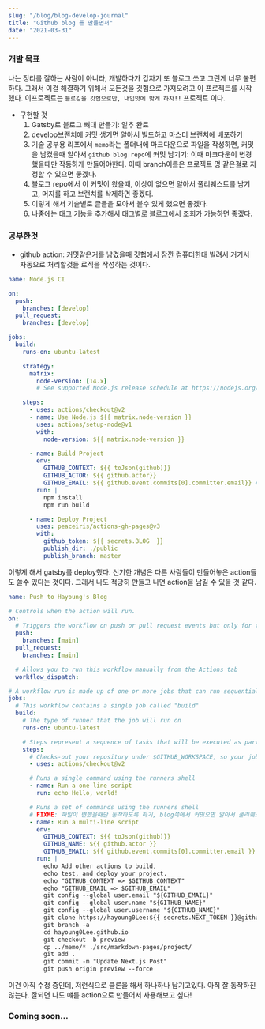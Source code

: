 ```yaml
---
slug: "/blog/blog-develop-journal"
title: "Github blog 를 만들면서"
date: "2021-03-31"
---
```


### 개발 목표

나는 정리를 잘하는 사람이 아니라, 개발하다가 갑자기 또 블로그 쓰고 그런게 너무 불편하다. 그래서 이걸 해결하기 위해서 모든것을 깃헙으로 가져오려고 이 프로젝트를 시작했다. 이프로젝트는 `블로깅을 깃헙으로만, 내입맛에 맞게 하자!!` 프로젝트 이다.

- 구현할 것
  1. Gatsby로 블로그 뼈대 만들기: 얼추 완료
  2. develop브랜치에 커밋 생기면 알아서 빌드하고 마스터 브랜치에 배포하기
  3. 기술 공부용 리포에서 `memo`라는 폴더내에 마크다운으로 파일을 작성하면, 커밋을 남겼을때 알아서 `github blog repo`에 커밋 남기기: 이때 마크다운이 변경했을때만 작동하게 만들어야한다. 이때 branch이름은 프로젝트 명 같은걸로 지정할 수 있으면 좋겠다.
  4. 블로그 repo에서 이 커밋이 왔을때, 이상이 없으면 알아서 풀리퀘스트를 남기고, 머지를 하고 브랜치를 삭제하면 좋겠다.
  5. 이렇게 해서 기술별로 글들을 모아서 볼수 있게 했으면 좋겠다.
  6. 나중에는 태그 기능을 추가해서 태그별로 블로그에서 조회가 가능하면 좋겠다.

### 공부한것

- github action: 커밋같은거를 남겼을때 깃헙에서 잠깐 컴퓨터한대 빌려서 거기서 자동으로 처리할것들 로직을 작성하는 것이다.

```yml
name: Node.js CI

on:
  push:
    branches: [develop]
  pull_request:
    branches: [develop]

jobs:
  build:
    runs-on: ubuntu-latest

    strategy:
      matrix:
        node-version: [14.x]
        # See supported Node.js release schedule at https://nodejs.org/en/about/releases/

    steps:
      - uses: actions/checkout@v2
      - name: Use Node.js ${{ matrix.node-version }}
        uses: actions/setup-node@v1
        with:
          node-version: ${{ matrix.node-version }}

      - name: Build Project
        env:
          GITHUB_CONTEXT: ${{ toJson(github)}}
          GITHUB_ACTOR: ${{ github.actor}}
          GITHUB_EMAIL: ${{ github.event.commits[0].committer.email}} #FIXME
        run: |
          npm install
          npm run build

      - name: Deploy Project
        uses: peaceiris/actions-gh-pages@v3
        with:
          github_token: ${{ secrets.BLOG  }}
          publish_dir: ./public
          publish_branch: master
```

이렇게 해서 gatsby를 deploy했다. 신기한 개념은 다른 사람들이 만들어놓은 action들도 쓸수 있다는 것이다. 그래서 나도 적당히 만들고 나면 action을 남길 수 있을 것 같다.

```yml
name: Push to Hayoung's Blog

# Controls when the action will run.
on:
  # Triggers the workflow on push or pull request events but only for the main branch
  push:
    branches: [main]
  pull_request:
    branches: [main]

  # Allows you to run this workflow manually from the Actions tab
  workflow_dispatch:

# A workflow run is made up of one or more jobs that can run sequentially or in parallel
jobs:
  # This workflow contains a single job called "build"
  build:
    # The type of runner that the job will run on
    runs-on: ubuntu-latest

    # Steps represent a sequence of tasks that will be executed as part of the job
    steps:
      # Checks-out your repository under $GITHUB_WORKSPACE, so your job can access it
      - uses: actions/checkout@v2

      # Runs a single command using the runners shell
      - name: Run a one-line script
        run: echo Hello, world!

      # Runs a set of commands using the runners shell
      # FIXME: 파일이 변했을때만 동작하도록 하기, blog쪽에서 커밋오면 알아서 풀리퀘스트 하고 머지하도록 만들기
      - name: Run a multi-line script
        env:
          GITHUB_CONTEXT: ${{ toJson(github)}}
          GITHUB_NAME: ${{ github.actor }}
          GITHUB_EMAIL: ${{ github.event.commits[0].committer.email }}
        run: |
          echo Add other actions to build,
          echo test, and deploy your project.
          echo "GITHUB_CONTEXT => $GITHUB_CONTEXT"
          echo "GITHUB_EMAIL => $GITHUB_EMAIL"
          git config --global user.email "${GITHUB_EMAIL}"
          git config --global user.name "${GITHUB_NAME}"
          git config --global user.username "${GITHUB_NAME}"
          git clone https://hayoung0Lee:${{ secrets.NEXT_TOKEN }}@github.com/hayoung0Lee/hayoung0Lee.github.io.git
          git branch -a
          cd hayoung0Lee.github.io
          git checkout -b preview
          cp ../memo/* ./src/markdown-pages/project/
          git add .
          git commit -m "Update Next.js Post"
          git push origin preview --force
```

이건 아직 수정 중인데, 저런식으로 클론을 해서 하나하나 남기고있다. 아직 잘 동작하진 않는다. 잘되면 나도 얘를 action으로 만들어서 사용해보고 싶다!

### Coming soon...
